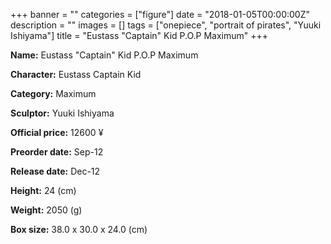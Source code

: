 +++
banner = ""
categories = ["figure"]
date = "2018-01-05T00:00:00Z"
description = ""
images = []
tags = ["onepiece", "portrait of pirates", "Yuuki Ishiyama"]
title = "Eustass &#34;Captain&#34; Kid P.O.P Maximum"
+++

**Name:** Eustass &#34;Captain&#34; Kid P.O.P Maximum

**Character:** Eustass Captain Kid

**Category:** Maximum 

**Sculptor:** Yuuki Ishiyama

**Official price:** 12600 ¥

**Preorder date:** Sep-12

**Release date:** Dec-12

**Height:** 24 (cm)

**Weight:** 2050 (g)

**Box size:** 38.0 x 30.0 x 24.0 (cm)


